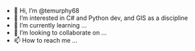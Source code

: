 - 👋 Hi, I’m @temurphy68
- 👀 I’m interested in C# and Python dev, and GIS as a discipline
- 🌱 I’m currently learning ...
- 💞️ I’m looking to collaborate on ...
- 📫 How to reach me ...

<!---
temurphy68/temurphy68 is a ✨ special ✨ repository because its `README.md` (this file) appears on your GitHub profile.
You can click the Preview link to take a look at your changes.
--->
